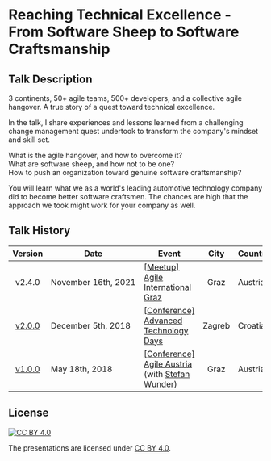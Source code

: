 # Reaching Technical Excellence - From Software Sheep to Software Craftsmanship

## Talk Description

3 continents, 50+ agile teams, 500+ developers, and a collective agile hangover. A true story of a quest toward technical excellence.

In the talk, I share experiences and lessons learned from a challenging change management quest undertook to transform the company's mindset and skill set.

What is the agile hangover, and how to overcome it?</br>
What are software sheep, and how not to be one?</br>
How to push an organization toward genuine software craftsmanship?

You will learn what we as a world's leading automotive technology company did to become better software craftsmen. The chances are high that the approach we took might work for your company as well.

## Talk History

|                           Version                            | Date                          | Event                                                        |       City        | Country | Video |
| :----------------------------------------------------------: | ----------------------------- | ------------------------------------------------------------ | :---------------: | ------- | ----- |
| v2.4.0 | November&nbsp;16th,&nbsp;2021 | [[Meetup] Agile International Graz](https://www.meetup.com/agile-international-graz/events/281563714/) | Graz | Austria | - |
| [v2.0.0](https://github.com/ironcev-talks/reaching-technical-excellence-from-software-sheep-to-software-craftsmanship/releases/tag/2018-12-05-Zagreb-Croatia-Advanced-Technology-Days-Conference) | December&nbsp;5th,&nbsp;2018 | [[Conference] Advanced Technology Days](https://advtechdays.com/) | Zagreb | Croatia | - |
| [v1.0.0](https://github.com/ironcev-talks/reaching-technical-excellence-from-software-sheep-to-software-craftsmanship/releases/tag/2018-05-18-Graz-Austria-Agile-Austria-Conference) | May&nbsp;18th,&nbsp;2018 | [[Conference] Agile Austria](https://agile-austria.org/en/) (with [Stefan Wunder](https://twitter.com/stwunder)) | Graz | Austria | [YouTube](https://www.youtube.com/watch?v=nOESnHoDHjQ) |

## License

[![CC BY 4.0](http://mirrors.creativecommons.org/presskit/buttons/88x31/svg/by.svg)](https://creativecommons.org/licenses/by/4.0/)

The presentations are licensed under [CC BY 4.0](https://creativecommons.org/licenses/by/4.0/).
